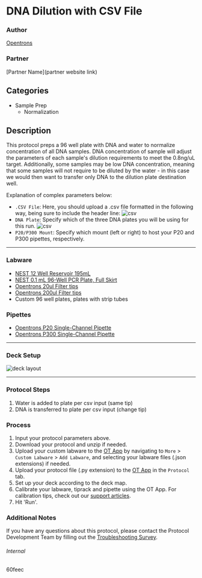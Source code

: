 # DNA Dilution with CSV File

### Author
[Opentrons](https://opentrons.com/)

### Partner
[Partner Name](partner website link)

## Categories
* Sample Prep
	* Normalization

## Description
This protocol preps a 96 well plate with DNA and water to normalize concentration of all DNA samples. DNA concentration of sample will adjust the parameters of each sample's dilution requirements to meet the 0.8ng/uL target. Additionally, some samples may be low DNA concentration, meaning that some samples will not require to be diluted by the water - in this case we would then want to transfer only DNA to the dilution plate destination well.


Explanation of complex parameters below:
* `.CSV File`: Here, you should upload a .csv file formatted in the following way, being sure to include the header line:
![csv](https://opentrons-protocol-library-website.s3.amazonaws.com/custom-README-images/60feec/Screen+Shot+2022-02-17+at+2.14.42+PM.png)
* `DNA Plate`: Specify which of the three DNA plates you will be using for this run.
![csv](https://opentrons-protocol-library-website.s3.amazonaws.com/custom-README-images/60feec/Screen+Shot+2022-02-17+at+2.14.42+PM.png)
* `P20/P300 Mount`: Specify which mount (left or right) to host your P20 and P300 pipettes, respectively.

---


### Labware
* [NEST 12 Well Reservoir 195mL](https://shop.opentrons.com/nest-12-well-reservoirs-15-ml/)
* [NEST 0.1 mL 96-Well PCR Plate, Full Skirt](https://shop.opentrons.com/nest-0-1-ml-96-well-pcr-plate-full-skirt/)
* [Opentrons 20ul Filter tips](https://shop.opentrons.com/universal-filter-tips/)
* [Opentrons 200ul Filter tips](https://shop.opentrons.com/universal-filter-tips/)
* Custom 96 well plates, plates with strip tubes

### Pipettes
* [Opentrons P20 Single-Channel Pipette](https://shop.opentrons.com/pipettes/)
* [Opentrons P300 Single-Channel Pipette](https://shop.opentrons.com/pipettes/)

---

### Deck Setup
![deck layout](https://opentrons-protocol-library-website.s3.amazonaws.com/custom-README-images/60feec/Screen+Shot+2022-02-17+at+2.23.27+PM.png)

---

### Protocol Steps
1. Water is added to plate per csv input (same tip)
2. DNA is transferred to plate per csv input (change tip)

### Process
1. Input your protocol parameters above.
2. Download your protocol and unzip if needed.
3. Upload your custom labware to the [OT App](https://opentrons.com/ot-app) by navigating to `More` > `Custom Labware` > `Add Labware`, and selecting your labware files (.json extensions) if needed.
4. Upload your protocol file (.py extension) to the [OT App](https://opentrons.com/ot-app) in the `Protocol` tab.
5. Set up your deck according to the deck map.
6. Calibrate your labware, tiprack and pipette using the OT App. For calibration tips, check out our [support articles](https://support.opentrons.com/en/collections/1559720-guide-for-getting-started-with-the-ot-2).
7. Hit 'Run'.

### Additional Notes
If you have any questions about this protocol, please contact the Protocol Development Team by filling out the [Troubleshooting Survey](https://protocol-troubleshooting.paperform.co/).

###### Internal
60feec

